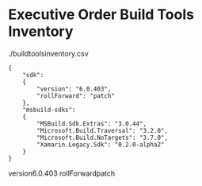 # Executive Order Build Tools Inventory

./buildtoolsinventory.csv

```
{
    "sdk": 
    {
        "version": "6.0.403",
        "rollForward": "patch"
    },
    "msbuild-sdks": 
    {
        "MSBuild.Sdk.Extras": "3.0.44",
        "Microsoft.Build.Traversal": "3.2.0",
        "Microsoft.Build.NoTargets": "3.7.0",
        "Xamarin.Legacy.Sdk": "0.2.0-alpha2"
    }
}
```
version6.0.403
rollForwardpatch
